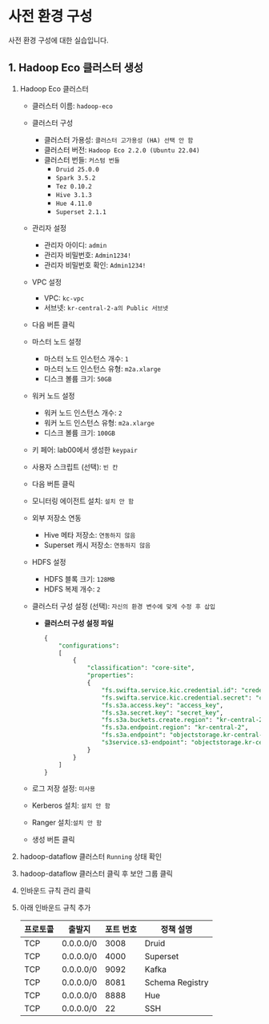 # 사전 환경 구성
사전 환경 구성에 대한 실습입니다.

## 1. Hadoop Eco 클러스터 생성
1. Hadoop Eco 클러스터
    - 클러스터 이름: `hadoop-eco`
    - 클러스터 구성
        - 클러스터 가용성: `클러스터 고가용성 (HA) 선택 안 함`
        - 클러스터 버전: `Hadoop Eco 2.2.0 (Ubuntu 22.04)`
        - 클러스터 번들: `커스텀 번들`
            - `Druid 25.0.0`
            - `Spark 3.5.2`
            - `Tez 0.10.2`
            - `Hive 3.1.3`
            - `Hue 4.11.0`
            - `Superset 2.1.1`
    - 관리자 설정
        - 관리자 아이디: `admin`
        - 관리자 비밀번호: `Admin1234!`
        - 관리자 비밀번호 확인: `Admin1234!`
    - VPC 설정
        - VPC: `kc-vpc`
        - 서브넷: `kr-central-2-a의 Public 서브넷`
    - 다음 버튼 클릭
    - 마스터 노드 설정
        - 마스터 노드 인스턴스 개수: `1`
        - 마스터 노드 인스턴스 유형: `m2a.xlarge`
        - 디스크 볼륨 크기: `50GB`
    - 워커 노드 설정
        - 워커 노드 인스턴스 개수: `2`
        - 워커 노드 인스턴스 유형: `m2a.xlarge`
        - 디스크 볼륨 크기: `100GB`
    - 키 페어: lab00에서 생성한 `keypair`
    - 사용자 스크립트 (선택): `빈 칸`
    - 다음 버튼 클릭
    - 모니터링 에이전트 설치: `설치 안 함`
    - 외부 저장소 연동
        - Hive 메타 저장소: `연동하지 않음`
        - Superset 캐시 저장소: `연동하지 않음`
    - HDFS 설정
        - HDFS 블록 크기: `128MB`
        - HDFS 복제 개수: `2`
    - 클러스터 구성 설정 (선택): `자신의 환경 변수에 맞게 수정 후 삽입`
        - **클러스터 구성 설정 파일**
            
            ```sql
            {
                "configurations":
                [
                    {
                        "classification": "core-site",
                        "properties":
                        {
                            "fs.swifta.service.kic.credential.id": "credential_id",
                            "fs.swifta.service.kic.credential.secret": "credential_secret",
                            "fs.s3a.access.key": "access_key",
                            "fs.s3a.secret.key": "secret_key",
                            "fs.s3a.buckets.create.region": "kr-central-2",
                            "fs.s3a.endpoint.region": "kr-central-2",
                            "fs.s3a.endpoint": "objectstorage.kr-central-2.kakaocloud.com",
                            "s3service.s3-endpoint": "objectstorage.kr-central-2.kakaocloud.com"
                        }
                    }
                ]
            }
            ```
            
    - 로그 저장 설정: `미사용`
    - Kerberos 설치: `설치 안 함`
    - Ranger 설치:`설치 안 함`
    - 생성 버튼 클릭
2. hadoop-dataflow 클러스터 `Running` 상태 확인
3. hadoop-dataflow 클러스터 클릭 후 보안 그룹 클릭
4. 인바운드 규칙 관리 클릭
5. 아래 인바운드 규칙 추가
    
    
    | **프로토콜** | **출발지** | **포트 번호** | **정책 설명** |
    | --- | --- | --- | --- |
    | TCP | 0.0.0.0/0 | 3008 | Druid |
    | TCP | 0.0.0.0/0 | 4000 | Superset |
    | TCP | 0.0.0.0/0 | 9092 | Kafka |
    | TCP | 0.0.0.0/0 | 8081 | Schema Registry |
    | TCP | 0.0.0.0/0 | 8888 | Hue |
    | TCP | 0.0.0.0/0 | 22 | SSH |
